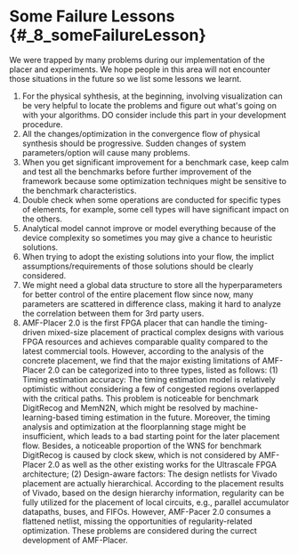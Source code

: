 # Some Failure Lessons {#_8_someFailureLesson}

We were trapped by many problems during our implementation of the placer and experiments. We hope people in this area will not encounter those situations in the future so we list some lessons we learnt.

1. For the physical syhthesis, at the beginning, involving visualization can be very helpful to locate the problems and figure out what's going on with your algorithms. DO consider include this part in your development procedure.
2. All the changes/optimization in the convergence flow of physical synthesis should be progressive. Sudden changes of system parameters/option will cause many problems.
3. When you get significant improvement for a benchmark case, keep calm and test all the benchmarks before further improvement of the framework because some optimization techniques might be sensitive to the benchmark characteristics.
4. Double check when some operations are conducted for specific types of elements, for example, some cell types will have significant impact on the others.
5. Analytical model cannot improve or model everything because of the device complexity so sometimes you may give a chance to heuristic solutions.
6. When trying to adopt the existing solutions into your flow, the implict assumptions/requirements of those solutions should be clearly considered.
7. We might need a global data structure to store all the hyperparameters for better control of the entire placement flow since now, many parameters are scattered in difference class, making it hard to analyze the correlation between them for 3rd party users.
8. AMF-Placer 2.0 is the first FPGA placer that can handle the timing-driven mixed-size placement of practical complex designs with various FPGA resources and achieves comparable quality compared to the latest commercial tools. However, according to the analysis of the concrete placement, we find that the major existing limitations of AMF-Placer 2.0 can be categorized into to three types, listed as follows: (1) Timing estimation accuracy: The timing estimation model is relatively optimistic without considering a few of congested regions overlapped with the critical paths. This problem is noticeable for benchmark DigitRecog and MemN2N, which might be resolved by machine-learning-based timing estimation in the future. Moreover, the timing analysis and optimization at the floorplanning stage might be insufficient, which leads to a bad starting point for the later placement flow. Besides, a noticeable proportion of the WNS for benchmark DigitRecog is caused by clock skew, which is not considered by AMF-Placer 2.0 as well as the other existing works for the Ultrascale FPGA architecture; (2) Design-aware factors:  The design netlists for Vivado placement are actually hierarchical. According to the placement results of Vivado, based on the design hierarchy information, regularity can be fully utilized for the placement of local circuits, e.g., parallel accumulator datapaths, buses, and FIFOs. However, AMF-Pacer 2.0 consumes a flattened netlist, missing the opportunities of regularity-related optimization. These problems are considered during the currect development of AMF-Placer.